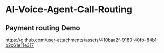 # AI-Voice-Agent-Call-Routing

## Payment routing Demo
https://github.com/user-attachments/assets/410baa2f-9180-40fb-84b1-b2c61e11e317

